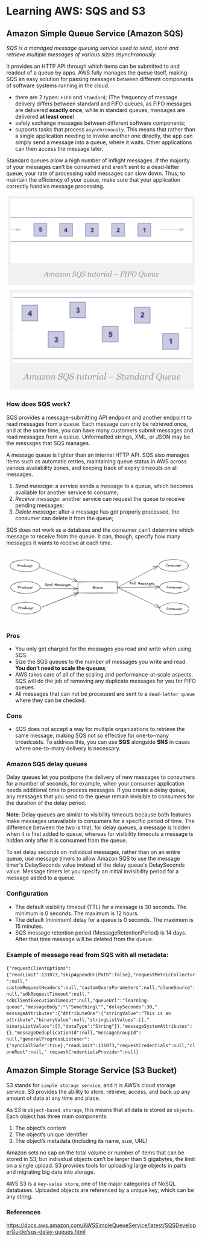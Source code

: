 # Learning AWS: SQS and S3

## Amazon Simple Queue Service (Amazon SQS)

_SQS is a managed message queuing service used to send, store and retrieve multiple messages of various sizes
asynchronously._

It provides an HTTP API through which items can be submitted to and readout of a queue by apps. AWS fully manages the
queue itself, making SQS an easy solution for passing messages between different components of software systems running
in the cloud.

- there are 2 types: `FIFO` and `Standard`;
  (The frequency of message delivery differs between standard and FIFO queues, as FIFO messages are delivered **exactly
  once**, while in standard queues, messages are delivered **at least once**)
- safely exchange messages between different software components;
- supports tasks that process `asynchronously`. This means that rather than a single application needing to invoke
  another one directly, the app can simply send a message into a queue, where it waits. Other applications can then
  access the message later.

Standard queues allow a high number of inflight messages. If the majority of your messages can't be consumed and aren't
sent to a dead-letter queue, your rate of processing valid messages can slow down. Thus, to maintain the efficiency of
your queue, make sure that your application correctly handles message processing.

![](FIFO.png)   ![](Standard.png)

### How does SQS work?

SQS provides a message-submitting API endpoint and another endpoint to read messages from a queue. Each message can only
be retrieved once, and at the same time, you can have many customers submit messages and read messages from a queue.
Unformatted strings, XML, or JSON may be the messages that SQS manages.

A message queue is lighter than an internal HTTP API. SQS also manages items such as automatic retries, maintaining
queue status in AWS across various availability zones, and keeping track of expiry timeouts on all messages.

1. _Send message_: a service sends a message to a queue, which becomes available for another service to consume;
2. _Receive message_: another service can request the queue to receive pending messages;
3. _Delete message_: after a message has got properly processed, the consumer can delete it from the queue;

SQS does not work as a database and the consumer can’t determine which message to receive from the queue. It can,
though, specify how many messages it wants to receive at each time.

![](queue.png)

### Pros

- You only get charged for the messages you read and write when using SQS.
- Size the SQS queues to the number of messages you write and read. **You don’t need to scale the queues**;
- AWS takes care of all of the scaling and performance-at-scale aspects. SQS will do the job of removing any duplicate
  messages for you for FIFO queues.
- All messages that can not be processed are sent to a `dead-letter queue` where they can be checked.

### Cons

- SQS does not accept a way for multiple organizations to retrieve the same message, making SQS not so effective for
  one-to-many broadcasts. To address this, you can use **SQS** alongside **SNS** in cases where one-to-many delivery is
  necessary.

### Amazon SQS delay queues

Delay queues let you postpone the delivery of new messages to consumers for a number of seconds, for example, when your
consumer application needs additional time to process messages. If you create a delay queue, any messages that you send
to the queue remain invisible to consumers for the duration of the delay period.

**Note**: Delay queues are similar to visibility timeouts because both features make messages unavailable to consumers
for a specific period of time. The difference between the two is that, for delay queues, a message is hidden when it is
first added to queue, whereas for visibility timeouts a message is hidden only after it is consumed from the queue.

To set delay seconds on individual messages, rather than on an entire queue, use message timers to allow Amazon SQS to
use the message timer's DelaySeconds value instead of the delay queue's DelaySeconds value. Message timers let you
specify an initial invisibility period for a message added to a queue.

### Configuration

- The default visibility timeout (TTL) for a message is 30 seconds. The minimum is 0 seconds. The maximum is 12 hours.
- The default (minimum) delay for a queue is 0 seconds. The maximum is 15 minutes.
- SQS message retention period (MessageRetentionPeriod) is 14 days. After that time message will be deleted from the
  queue.

### Example of message read from SQS with all metadata:

`{"requestClientOptions":{"readLimit":131073,"skipAppendUriPath":false},"requestMetricCollector":null,"
customRequestHeaders":null,"customQueryParameters":null,"cloneSource":null,"sdkRequestTimeout":null,"
sdkClientExecutionTimeout":null,"queueUrl":"learning-queue","messageBody":"\"Something\"","delaySeconds":30,"
messageAttributes":{"AttributeOne":{"stringValue":"This is an attribute","binaryValue":null,"stringListValues":[],"
binaryListValues":[],"dataType":"String"}},"messageSystemAttributes":{},"messageDeduplicationId":null,"messageGroupId":
null,"generalProgressListener":{"syncCallSafe":true},"readLimit":131073,"requestCredentials":null,"cloneRoot":null,"
requestCredentialsProvider":null}`

## Amazon Simple Storage Service (S3 Bucket)

S3 stands for `simple storage service`, and it is AWS’s cloud storage service. S3 provides the ability to store,
retrieve, access, and back up any amount of data at any time and place.

As S3 is `object-based storage`, this means that all data is stored as `objects`. Each object has three main components:

1. The object’s content
2. The object’s unique identifier
3. The object’s metadata (including its name, size, URL)

Amazon sets no cap on the total volume or number of items that can be stored in S3, but individual objects can’t be
larger than 5 gigabytes, the limit on a single upload. S3 provides tools for uploading large objects in parts and
migrating big data into storage.

AWS S3 is a `key-value store`, one of the major categories of NoSQL databases. Uploaded objects are referenced by a
unique key, which can be any string.

### References

https://docs.aws.amazon.com/AWSSimpleQueueService/latest/SQSDeveloperGuide/sqs-delay-queues.html